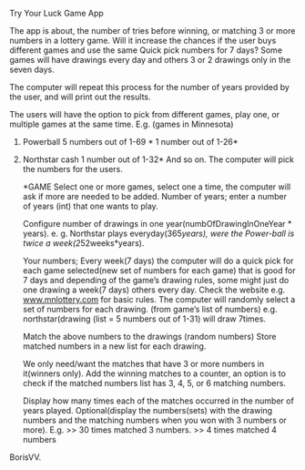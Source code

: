 Try Your Luck Game App

The app is about, the number of tries before winning, or matching 3 or more numbers
in a lottery game. Will it increase the chances if the user buys different games and
use the same Quick pick numbers for 7 days? Some games will have drawings every
day and others 3 or 2 drawings only in the seven days.

The computer will repeat this process for the number of years provided by the user, and
will print out the results.

The users will have the option to pick from different games, play one, or multiple games at the same time.
E.g. (games in Minnesota)
1. Powerball
  5 numbers out of 1-69 *
  1 number out of 1-26*
2. Northstar cash
  1 number out of 1-32*
And so on.
The computer will pick the numbers for the users.

   *GAME
    Select one or more games, select one a time, the computer will ask if more are needed to be added.
    Number of years; enter a number of years (int) that one wants to play.

    Configure number of drawings in one year(numbOfDrawingInOneYear * years). e. g. Northstar plays everyday(365*years), were the Power-ball is twice a week(2*52weeks*years).

    Your numbers; Every week(7 days) the computer will do a quick pick for each game selected(new set of numbers for each game) that is good for 7 days and depending of the game’s drawing rules, some might just do one drawing a week(7 days) others every day. Check the website e.g. www.mnlottery.com for basic rules.
    The computer will randomly select a set of numbers for each drawing. (from game’s list of numbers) e.g. northstar(drawing (list = 5 numbers out of 1-31) will draw 7times.

    Match the above numbers to the drawings (random numbers)
    Store matched numbers in a new list for each drawing.

    We only need/want the matches that have 3 or more numbers in it(winners only).
    Add the winning matches to a counter, an option is to check if the matched numbers list has 3, 4, 5, or 6 matching numbers.

    Display how many times each of the matches occurred in the number of years played. Optional(display the numbers(sets) with the drawing numbers and the matching numbers when you won with 3 numbers or more). E.g. >> 30 times matched 3 numbers. >> 4 times matched 4 numbers

BorisVV.
